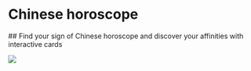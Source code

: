 # Chinese horoscope

## Find your sign of Chinese horoscope and discover your affinities with interactive cards

![](https://github.com/mmeyfour/ChinesseHoroscope/blob/main/ChinesseHoroscope.gif)
